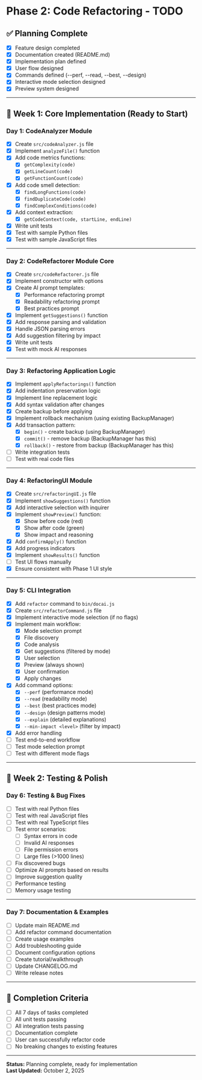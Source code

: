 # Phase 2: Code Refactoring - TODO

## ✅ Planning Complete

- [x] Feature design completed
- [x] Documentation created (README.md)
- [x] Implementation plan defined
- [x] User flow designed
- [x] Commands defined (--perf, --read, --best, --design)
- [x] Interactive mode selection designed
- [x] Preview system designed

---

## 📅 Week 1: Core Implementation (Ready to Start)

### Day 1: CodeAnalyzer Module
- [x] Create `src/codeAnalyzer.js` file
- [x] Implement `analyzeFile()` function
- [x] Add code metrics functions:
  - [x] `getComplexity(code)`
  - [x] `getLineCount(code)`
  - [x] `getFunctionCount(code)`
- [x] Add code smell detection:
  - [x] `findLongFunctions(code)`
  - [x] `findDuplicateCode(code)`
  - [x] `findComplexConditions(code)`
- [x] Add context extraction:
  - [x] `getCodeContext(code, startLine, endLine)`
- [x] Write unit tests
- [x] Test with sample Python files
- [x] Test with sample JavaScript files

---

### Day 2: CodeRefactorer Module Core
- [x] Create `src/codeRefactorer.js` file
- [x] Implement constructor with options
- [x] Create AI prompt templates:
  - [x] Performance refactoring prompt
  - [x] Readability refactoring prompt
  - [x] Best practices prompt
- [x] Implement `getSuggestions()` function
- [x] Add response parsing and validation
- [x] Handle JSON parsing errors
- [x] Add suggestion filtering by impact
- [x] Write unit tests
- [x] Test with mock AI responses

---

### Day 3: Refactoring Application Logic
- [x] Implement `applyRefactorings()` function
- [x] Add indentation preservation logic
- [x] Implement line replacement logic
- [x] Add syntax validation after changes
- [x] Create backup before applying
- [x] Implement rollback mechanism (using existing BackupManager)
- [x] Add transaction pattern:
  - [x] `begin()` - create backup (using BackupManager)
  - [x] `commit()` - remove backup (BackupManager has this)
  - [x] `rollback()` - restore from backup (BackupManager has this)
- [ ] Write integration tests
- [ ] Test with real code files

---

### Day 4: RefactoringUI Module
- [x] Create `src/refactoringUI.js` file
- [x] Implement `showSuggestions()` function
- [x] Add interactive selection with inquirer
- [x] Implement `showPreview()` function:
  - [x] Show before code (red)
  - [x] Show after code (green)
  - [x] Show impact and reasoning
- [x] Add `confirmApply()` function
- [x] Add progress indicators
- [x] Implement `showResults()` function
- [ ] Test UI flows manually
- [x] Ensure consistent with Phase 1 UI style

---

### Day 5: CLI Integration
- [x] Add `refactor` command to `bin/docai.js`
- [x] Create `src/refactorCommand.js` file
- [x] Implement interactive mode selection (if no flags)
- [x] Implement main workflow:
  - [x] Mode selection prompt
  - [x] File discovery
  - [x] Code analysis
  - [x] Get suggestions (filtered by mode)
  - [x] User selection
  - [x] Preview (always shown)
  - [x] User confirmation
  - [x] Apply changes
- [x] Add command options:
  - [x] `--perf` (performance mode)
  - [x] `--read` (readability mode)
  - [x] `--best` (best practices mode)
  - [x] `--design` (design patterns mode)
  - [x] `--explain` (detailed explanations)
  - [x] `--min-impact <level>` (filter by impact)
- [x] Add error handling
- [ ] Test end-to-end workflow
- [ ] Test mode selection prompt
- [ ] Test with different mode flags

---

## 📅 Week 2: Testing & Polish

### Day 6: Testing & Bug Fixes
- [ ] Test with real Python files
- [ ] Test with real JavaScript files
- [ ] Test with real TypeScript files
- [ ] Test error scenarios:
  - [ ] Syntax errors in code
  - [ ] Invalid AI responses
  - [ ] File permission errors
  - [ ] Large files (>1000 lines)
- [ ] Fix discovered bugs
- [ ] Optimize AI prompts based on results
- [ ] Improve suggestion quality
- [ ] Performance testing
- [ ] Memory usage testing

---

### Day 7: Documentation & Examples
- [ ] Update main README.md
- [ ] Add refactor command documentation
- [ ] Create usage examples
- [ ] Add troubleshooting guide
- [ ] Document configuration options
- [ ] Create tutorial/walkthrough
- [ ] Update CHANGELOG.md
- [ ] Write release notes

---

## 🎯 Completion Criteria

- [ ] All 7 days of tasks completed
- [ ] All unit tests passing
- [ ] All integration tests passing
- [ ] Documentation complete
- [ ] User can successfully refactor code
- [ ] No breaking changes to existing features

---

**Status:** Planning complete, ready for implementation  
**Last Updated:** October 2, 2025
